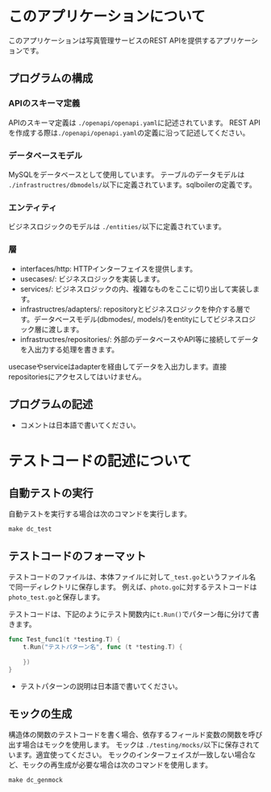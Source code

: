 # このアプリケーションについて

このアプリケーションは写真管理サービスのREST APIを提供するアプリケーションです。

## プログラムの構成
### APIのスキーマ定義
APIのスキーマ定義は `./openapi/openapi.yaml`に記述されています。
REST APIを作成する際は`./openapi/openapi.yaml`の定義に沿って記述してください。

### データベースモデル
MySQLをデータベースとして使用しています。
テーブルのデータモデルは `./infrastructres/dbmodels/`以下に定義されています。sqlboilerの定義です。

### エンティティ
ビジネスロジックのモデルは `./entities/`以下に定義されています。

### 層

- interfaces/http: HTTPインターフェイスを提供します。
- usecases/: ビジネスロジックを実装します。
- services/: ビジネスロジックの内、複雑なものをここに切り出して実装します。
- infrastructres/adapters/: repositoryとビジネスロジックを仲介する層です。データベースモデル(dbmodes/, models/)をentityにしてビジネスロジック層に渡します。
- infrastructres/repositories/: 外部のデータベースやAPI等に接続してデータを入出力する処理を書きます。 

usecaseやserviceはadapterを経由してデータを入出力します。直接repositoriesにアクセスしてはいけません。

## プログラムの記述

- コメントは日本語で書いてください。

# テストコードの記述について

## 自動テストの実行

自動テストを実行する場合は次のコマンドを実行します。

```shell
make dc_test
```

## テストコードのフォーマット
テストコードのファイルは、本体ファイルに対して`_test.go`というファイル名で同一ディレクトリに保存します。
例えば、`photo.go`に対するテストコードは`photo_test.go`と保存します。

テストコードは、下記のようにテスト関数内に`t.Run()`でパターン毎に分けて書きます。

```go
func Test_func1(t *testing.T) {
    t.Run("テストパターン名", func (t *testing.T) {
		
    })	
}
```

- テストパターンの説明は日本語で書いてください。

## モックの生成

構造体の関数のテストコードを書く場合、依存するフィールド変数の関数を呼び出す場合はモックを使用します。
モックは `./testing/mocks/`以下に保存されています。適宜使ってください。
モックのインターフェイスが一致しない場合など、モックの再生成が必要な場合は次のコマンドを使用します。

```shell
make dc_genmock
```